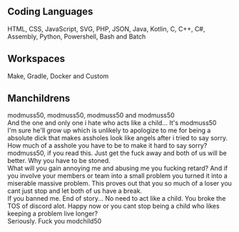 ## Coding Languages
HTML, CSS, JavaScript, SVG, PHP, JSON, Java, Kotlin, C, C++, C#, Assembly, Python, Powershell, Bash and Batch
## Workspaces
Make, Gradle, Docker and Custom
## Manchildrens
modmuss50, modmuss50, modmuss50 and modmuss50\
And the one and only one i hate who acts like a child... It's modmuss50\
I'm sure he'll grow up which is unlikely to apologize to me for being a absolute dick that makes assholes look like angels after i tried to say sorry.\
How much of a asshole you have to be to make it hard to say sorry?\
modmuss50, if you read this. Just get the fuck away and both of us will be better. Why you have to be stoned.\
What will you gain annoying me and abusing me you fucking retard?
And if you involve your members or team into a small problem you turned it into a miserable massive problem. This proves out that you so much of a loser you cant just stop and let both of us have a break.\
If you banned me. End of story... No need to act like a child. You broke the TOS of discord alot. Happy now or you cant stop being a child who likes keeping a problem live longer?\
Seriously. Fuck you modchild50
